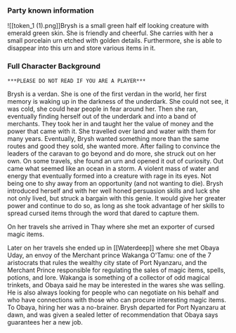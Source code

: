 ### Party known information
![[token_1 (1).png]]Brysh is a small green half elf looking creature with emerald green skin. She is friendly and cheerful. She carries with her a small porcelain urn etched with golden details. Furthermore, she is able to disappear into this urn and store various items in it.  


### Full Character Background
`***PLEASE DO NOT READ IF YOU ARE A PLAYER***`

Brysh is a verdan. She is one of the first verdan in the world, her first memory is waking up in the darkness of the underdark. She could not see, it was cold, she could hear people in fear around her. Then she ran, eventually finding herself out of the underdark and into a band of merchants. They took her in and taught her the value of money and the power that came with it. She travelled over land and water with them for many years. Eventually, Brysh wanted something more than the same routes and good they sold, she wanted more. After failing to convince the leaders of the caravan to go beyond and do more, she struck out on her own. On some travels, she found an urn and opened it out of curiosity. Out came what seemed like an ocean in a storm. A violent mass of water and energy that eventually formed into a creature with rage in its eyes. Not being one to shy away from an opportunity (and not wanting to die). Brysh introduced herself and with her well honed persuasion skills and luck she not only lived, but struck a bargain with this genie. It would give her greater power and continue to do so, as long as she took advantage of her skills to spread cursed items through the word that dared to capture them. 

On her travels she arrived in Thay where she met an exporter of cursed magic items. 

Later on her travels she ended up in [[Waterdeep]] where she met Obaya Uday, an envoy of the Merchant prince Wakanga O'Tamu: one of the 7 aristocrats that rules the wealthy city state of Port Nyanzaru, and the Merchant Prince responsible for regulating the sales of magic items, spells, potions, and lore. Wakanga is something of a collector of odd magical trinkets, and Obaya said he may be interested in the wares she was selling. He is also always looking for people who can negotiate on his behalf and who have connections with those who can procure interesting magic items. To Obaya, hiring her was a no-brainer. Brysh departed for Port Nyanzaru at dawn, and was given a sealed letter of recommendation that Obaya says guarantees her a new job.
